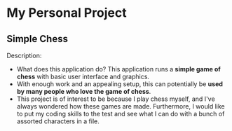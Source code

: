 # My Personal Project

## Simple Chess

Description:
- What does this application do? This application runs a **simple game 
of chess** with basic user interface and graphics.
- With enough work and an appealing setup, this can potentially be **used
by many people who love the game of chess**.
- This project is of interest to be because I play chess myself, and I've
always wondered how these games are made. Furthermore, I would like
to put my coding skills to the test and see what I can do with a bunch 
of assorted characters in a file.

